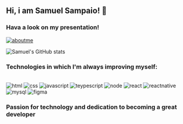 ## Hi, i am Samuel Sampaio! 👋

### Hava a look on my presentation!
[![aboutme](https://img.shields.io/website?label=MyPresentation.com&style=for-the-badge&url=https://samuelmagalhaes.github.io/mini-portfolio/)](https://samuelmagalhaes.github.io/mini-portfolio/)

![Samuel's GitHub stats](https://github-readme-stats.vercel.app/api?username=SamuelMagalhaes&show_icons=true&theme=radical)

### Technologies in which I'm always improving myself:

<div style="display: inline-block"><br>
  <img alt="html" src="https://img.shields.io/badge/HTML5-E34F26?style=for-the-badge&logo=html5&logoColor=white">
  <img alt="css" src="https://img.shields.io/badge/CSS3-1572B6?style=for-the-badge&logo=css3&logoColor=white">
  <img alt="javascript" src="https://img.shields.io/badge/JavaScript-F7DF1E?style=for-the-badge&logo=javascript&logoColor=black">
  <img alt="teypescript" src="https://img.shields.io/badge/TypeScript-007ACC?style=for-the-badge&logo=typescript&logoColor=white">
  <img alt="node" src="https://img.shields.io/badge/Node.js-43853D?style=for-the-badge&logo=node.js&logoColor=white">
  <img alt="react" src="https://img.shields.io/badge/React-20232A?style=for-the-badge&logo=react&logoColor=61DAFB">
  <img alt="reactnative" src="https://img.shields.io/badge/React_Native-20232A?style=for-the-badge&logo=react&logoColor=61DAFB">
  <img alt="mysql" src="https://img.shields.io/badge/MySQL-00000F?style=for-the-badge&logo=mysql&logoColor=white">
  <img alt="figma" src="https://img.shields.io/badge/Figma-F24E1E?style=for-the-badge&logo=figma&logoColor=white">
</div><br>

### Passion for technology and dedication to becoming a great developer

